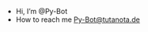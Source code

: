 - Hi, I’m @Py-Bot
- How to reach me Py-Bot@tutanota.de


<!---
Py-Bot/Py-Bot is a ✨ special ✨ repository because its `README.md` (this file) appears on your GitHub profile.
You can click the Preview link to take a look at your changes.
--->
